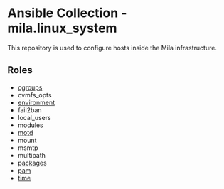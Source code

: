# Ansible Collection - mila.linux_system

This repository is used to configure hosts inside the Mila infrastructure.

## Roles

* [cgroups](roles/cgroups/README.md)
* cvmfs_opts
* [environment](roles/environment/README.md)
* fail2ban
* local_users
* modules
* [motd](roles/motd/README.md)
* mount
* msmtp
* multipath
* [packages](roles/packages/README.md)
* [pam](roles/pam/README.md)
* [time](roles/time/README.md)
